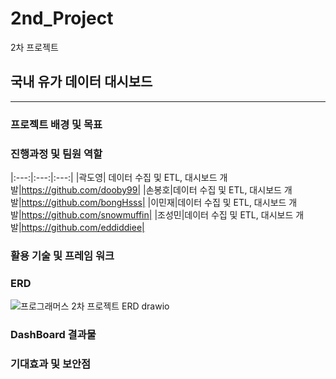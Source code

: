 # 2nd_Project
2차 프로젝트


## 국내 유가 데이터 대시보드
----------------------

### 프로젝트 배경 및 목표

### 진행과정 및 팀원 역할
|:---:|:---:|:---:|
|곽도영| 데이터 수집 및 ETL, 대시보드 개발|https://github.com/dooby99|
|손봉호|데이터 수집 및 ETL, 대시보드 개발|https://github.com/bongHsss|
|이민재|데이터 수집 및 ETL, 대시보드 개발|https://github.com/snowmuffin|
|조성민|데이터 수집 및 ETL, 대시보드 개발|https://github.com/eddiddiee|

### 활용 기술 및 프레임 워크

### ERD
![프로그래머스 2차 프로젝트 ERD drawio](https://github.com/Programmers-2nd-Project/2nd_Project/assets/166678994/6710bcde-2a83-4e78-b993-4f897ef47a66)

### DashBoard 결과물

### 기대효과 및 보안점
